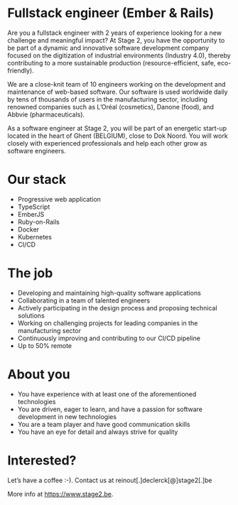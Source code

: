 # Fullstack engineer (Ember & Rails)

Are you a fullstack engineer with 2 years of experience looking for a new challenge and meaningful impact? At Stage 2, you have the opportunity to be part of a dynamic and innovative software development company focused on the digitization of industrial environments (Industry 4.0), thereby contributing to a more sustainable production (resource-efficient, safe, eco-friendly).

We are a close-knit team of 10 engineers working on the development and maintenance of web-based software. Our software is used worldwide daily by tens of thousands of users in the manufacturing sector, including renowned companies such as L’Oréal (cosmetics), Danone (food), and Abbvie (pharmaceuticals).

As a software engineer at Stage 2, you will be part of an energetic start-up located in the heart of Ghent (BELGIUM), close to Dok Noord. You will work closely with experienced professionals and help each other grow as software engineers.

# Our stack
* Progressive web application
* TypeScript
* EmberJS
* Ruby-on-Rails
* Docker
* Kubernetes
* CI/CD

# The job
* Developing and maintaining high-quality software applications
* Collaborating in a team of talented engineers
* Actively participating in the design process and proposing technical solutions
* Working on challenging projects for leading companies in the manufacturing sector
* Continuously improving and contributing to our CI/CD pipeline
* Up to 50% remote

# About you
* You have experience with at least one of the aforementioned technologies
* You are driven, eager to learn, and have a passion for software development in new technologies
* You are a team player and have good communication skills
* You have an eye for detail and always strive for quality

# Interested?
Let’s have a coffee :-). Contact us at reinout[.]declerck[@]stage2[.]be

More info at https://www.stage2.be.

